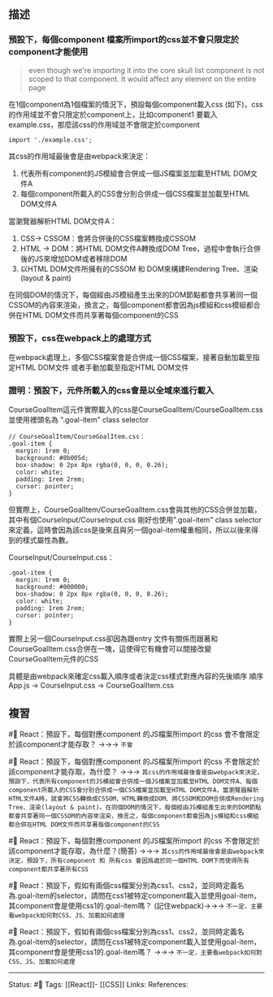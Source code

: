 






## 描述



### 預設下，每個component 檔案所import的css並不會只限定於component才能使用



> even though we're importing it into the core skull list component is not scoped to that component. It would affect any element on the entire page

在1個component為1個檔案的情況下，預設每個component載入css (如下)，css 的作用域並不會只限定於component上，比如component1 要載入example.css，那麼該css的作用域並不會限定於component

`import './example.css';`

其css的作用域最後會是由webpack來決定：
1. 代表所有component的JS模組會合併成一個JS檔案並加載至HTML DOM文件A
2. 每個component所載入的CSS會分別合併成一個CSS檔案並加載至HTML DOM文件A


當瀏覽器解析HTML DOM文件A：
1. CSS-> CSSOM：會將合併後的CSS檔案轉換成CSSOM
2. HTML -> DOM：將HTML DOM文件A轉換成DOM Tree，過程中會執行合併後的JS來增加DOM或者移除DOM
3. 以HTML DOM文件所擁有的CSSOM 和 DOM來構建Rendering Tree、渲染(layout & paint)

在同個DOM的情況下，每個經由JS模組產生出來的DOM節點都會共享著同一個CSSOM的內容來渲染，換言之，每個component都會因為js模組和css模組都合併在HTML DOM文件而共享著每個component的CSS



### 預設下，css在webpack上的處理方式
在webpack處理上，多個CSS檔案會是合併成一個CSS檔案，接著自動加載至指定HTML DOM文件 或者手動加載至指定HTML DOM文件



### 證明：預設下，元件所載入的css會是以全域來進行載入

CourseGoalItem這元件實際載入的css是CourseGoalItem/CourseGoalItem.css並使用裡頭名為 ".goal-item" class selector
```
// CourseGoalItem/CourseGoalItem.css：
.goal-item {
  margin: 1rem 0;
  background: #8b005d;
  box-shadow: 0 2px 8px rgba(0, 0, 0, 0.26);
  color: white;
  padding: 1rem 2rem;
  cursor: pointer;
}
```

但實際上，CourseGoalItem/CourseGoalItem.css會與其他的CSS合併並加載，其中有個CourseInput/CourseInput.css 剛好也使用".goal-item" class selector來定義，這時會因為該css是後來且與另一個goal-item權重相同，所以以後來得到的樣式屬性為數。


CourseInput/CourseInput.css：
```
.goal-item {
  margin: 1rem 0;
  background: #000000;
  box-shadow: 0 2px 8px rgba(0, 0, 0, 0.26);
  color: white;
  padding: 1rem 2rem;
  cursor: pointer;
}
```



實際上另一個CourseInput.css卻因為跟entry 文件有關係而跟著和CourseGoalItem.css合併在一塊，這使得它有機會可以間接改變CourseGoalItem元件的CSS




具體是由webpack來確定css載入順序或者決定css樣式對應內容的先後順序
順序
 App.js -> CourseInput.css -> CourseGoalItem.css
## 複習

#🧠 React：預設下，每個對應component 的JS檔案所import 的css 會不會限定於該component才能存取？ ->->-> `不會`
<!--SR:!2022-09-15,10,250-->

#🧠 React：預設下，每個對應component 的JS檔案所import 的css 不會限定於該component才能存取，為什麼？ ->->-> `其css的作用域最後會是由webpack來決定，預設下，代表所有component的JS模組會合併成一個JS檔案並加載至HTML DOM文件A、每個component所載入的CSS會分別合併成一個CSS檔案並加載至HTML DOM文件A，當瀏覽器解析HTML文件A時，就會將CSS轉換成CSSOM、HTML轉換成DOM、將CSSOM和DOM合併成Rendering Tree、渲染(layout & paint)。在同個DOM的情況下，每個經由JS模組產生出來的DOM節點都會共享著同一個CSSOM的內容來渲染，換言之，每個component都會因為js模組和css模組都合併在HTML DOM文件而共享著每個component的CSS`
<!--SR:!2022-10-13,28,250-->

#🧠 React：預設下，每個對應component 的JS檔案所import 的css 不會限定於該component才能存取，為什麼？(簡答) ->->-> `其css的作用域最後會是由webpack來決定，預設下，所有component 和 所有css 會因爲處於同一個HTML DOM下而使得所有component都共享著所有CSS`
<!--SR:!2022-09-15,10,250-->


#🧠 React：預設下，假如有兩個css檔案分別為css1、css2，並同時定義名為.goal-item的selector，請問在css1被特定component載入並使用goal-item，其component會是使用css1的.goal-item嗎？ (記住webpack)->->-> `不一定，主要看webpack如何對CSS、JS、加載如何處理`
<!--SR:!2022-09-24,10,210-->

#🧠 React：預設下，假如有兩個css檔案分別為css1、css2，並同時定義名為.goal-item的selector，請問在css1被特定component載入並使用goal-item，其component會是使用css1的.goal-item嗎？ ->->-> `不一定，主要看webpack如何對CSS、JS、加載如何處理`
<!--SR:!2022-09-15,5,246-->


---
Status: #🌱 
Tags:
[[React]]- [[CSS]]
Links:
References:






